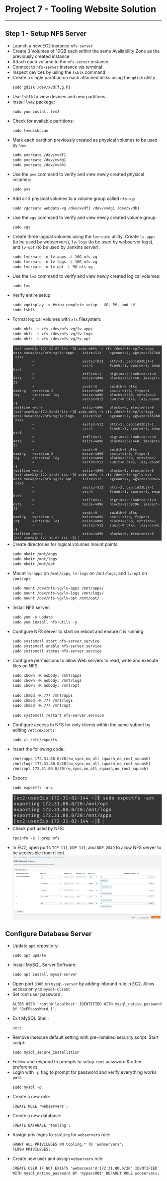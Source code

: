 # Project 7 - Tooling Website Solution

---

## Step 1 - Setup NFS Server

- Launch a new EC2 instance `nfs-server`
- Create 3 Volumes of 10GB each within the same Availability Zone as the previously created instance
- Attach each volume to the `nfs-server` instance
- Connect to `nfs-server` instance via terminal
- Inspect devices by using the `lsblk` command
- Create a single partition on each attached disks using the `gdisk` utility:
    ```
    sudo gdisk /dev/xvd[f,g,h]
    ```
- Use `lsblk` to view devices and new partitions
- Install `lvm2` package:
    ```
    sudo yum install lvm2
    ```
- Check for available partitions:
    ```
    sudo lvmdiskscan
    ```
- Mark each partition previously created as physical volumes to be used by `lvm`:
    ```
    sudo pvcreate /dev/xvdf1
    sudo pvcreate /dev/xvdg1
    sudo pvcreate /dev/xvdh1
    ```
- Use the `pvs` command to verify and view newly created physical volumes:
    ```
    sudo pvs
    ```
- Add all 3 physical volumes to a volume group called `nfs-vg`:
    ```
    sudo vgcreate webdata-vg /dev/xvdf1 /dev/xvdg1 /dev/xvdh1
    ```
- Use the `vgs` command to verify and view newly created volume group:
    ```
    sudo vgs
    ```
- Create three logical volumes using the `lvcreate` utility. Create `lv-apps` (to be used by webservers), `lv-logs` (to be used by webserver logs), and `lv-opt` (to be used by Jenkins server).
    ```
    sudo lvcreate -n lv-apps -L 10G nfs-vg
    sudo lvcreate -n lv-logs -L 10G nfs-vg
    sudo lvcreate -n lv-opt -L 9G nfs-vg
    ```
- Use the `lvs` command to verify and view newly created logical volumes:
    ```
    sudo lvs
    ```
- Verify entire setup:
    ```
    sudo vgdisplay -v #view complete setup - VG, PV, and LV
    sudo lsblk
    ```
- Format logical volumes with `xfs` filesystem:
    ```
    sudo mkfs -t xfs /dev/nfs-vg/lv-apps
    sudo mkfs -t xfs /dev/nfs-vg/lv-logs
    sudo mkfs -t xfs /dev/nfs-vg/lv-opt
    ```
    ![XFS Formating](./images/001-mkfs-formated.png)
- Create directories for logical volumes mount points:
    ```
    sudo mkdir /mnt/apps
    sudo mkdir /mnt/logs
    sudo mkdir /mnt/opt
    ```
- Mount `lv-apps` on `/mnt/apps`, `lv-logs` on `/mnt/logs`, and `lv-opt` on `/mnt/opt`:
    ```
    sudo mount /dev/nfs-vg/lv-apps /mnt/apps/
    sudo mount /dev/nfs-vg/lv-logs /mnt/logs/
    sudo mount /dev/nfs-vg/lv-opt /mnt/opt/
    ```
- Install NFS server:
    ```
    sudo yum -y update
    sudo yum install nfs-utils -y
    ```
- Configure NFS server to start on reboot and ensure it is running:
    ```
    sudo systemctl start nfs-server.service
    sudo systemctl enable nfs-server.service
    sudo systemctl status nfs-server.service
    ```
- Configure permissions to allow Web servers to read, write and execute files on NFS:
    ```
    sudo chown -R nobody: /mnt/apps
    sudo chown -R nobody: /mnt/logs
    sudo chown -R nobody: /mnt/opt

    sudo chmod -R 777 /mnt/apps
    sudo chmod -R 777 /mnt/logs
    sudo chmod -R 777 /mnt/opt

    sudo systemctl restart nfs-server.service
    ```
- Configure access to NFS for only clients within the same subnet by editing `/etc/exports`:
    ```
    sudo vi /etc/exports
    ```
- Insert the following code:
    ```
    /mnt/apps 172.31.80.0/20(rw,sync,no_all_squash,no_root_squash)
    /mnt/logs 172.31.80.0/20(rw,sync,no_all_squash,no_root_squash)
    /mnt/opt 172.31.80.0/20(rw,sync,no_all_squash,no_root_squash)
    ```
- Export:
    ```
    sudo exportfs -arv
    ```
    ![Export NFS Config](./images/002-exorting-nfs-mnt.png)
- Check port used by NFS:
    ```
    rpcinfo -p | grep nfs
    ```
- In EC2, open ports `TCP 111`, `UDP 111`, and `UDP 2049` to allow NFS server to be accessible from client.
    ![Opening NFS Ports](images/003-nfs-ports.png)



## Configure Database Server

- Update `apt` repository:
    ```
    sudo apt update
    ```
- Install MySQL Server Software: 
    ```
    sudo apt install mysql-server
    ``` 
- Open port `3306` on `mysql-server` by adding inbound rule in EC2. Allow access only to `mysql-client`.
- Set root user password: 
    ```
    ALTER USER 'root'@'localhost' IDENTIFIED WITH mysql_native_password BY 'DeFPassyWord_1';
    ```
- Exit MySQL Shell: 
    ```
    exit
    ```
- Remove insecure default setting with pre-installed security script. Start script: 
    ```
    sudo mysql_secure_installation
    ```
- Follow and respond to prompts to setup `root` password & other preferences.
- Login with `-p` flag to prompt for password and verify everything works well.
    ```
    sudo mysql -p
    ```
- Create a new role:
    ```
    CREATE ROLE 'webservers';
    ```
- Create a new database:
    ```
    CREATE DATABASE 'tooling';
    ```
- Assign privileges to `tooling` for `webservers` role:
    ```
    GRANT ALL PRIVILEGES ON tooling.* TO 'webservers';
    FLUSH PRIVILEGES;
    ```
- Create new user and assign `webservers` role:
    ```
    CREATE USER IF NOT EXISTS 'webaccess'@'172.31.80.0/20' IDENTIFIED WITH mysql_native_password BY 'mypass001' DEFAULT ROLE webservers;
    ```